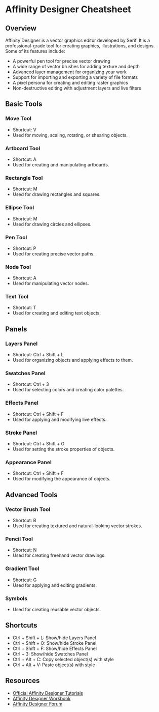 # Affinity Designer Cheatsheet

## Overview

Affinity Designer is a vector graphics editor developed by Serif. It is a professional-grade tool for creating graphics, illustrations, and designs. Some of its features include:

- A powerful pen tool for precise vector drawing
- A wide range of vector brushes for adding texture and depth
- Advanced layer management for organizing your work
- Support for importing and exporting a variety of file formats
- A pixel persona for creating and editing raster graphics
- Non-destructive editing with adjustment layers and live filters

## Basic Tools

### Move Tool
- Shortcut: V
- Used for moving, scaling, rotating, or shearing objects.

### Artboard Tool
- Shortcut: A
- Used for creating and manipulating artboards.

### Rectangle Tool
- Shortcut: M
- Used for drawing rectangles and squares.

### Ellipse Tool
- Shortcut: M
- Used for drawing circles and ellipses.

### Pen Tool
- Shortcut: P
- Used for creating precise vector paths.

### Node Tool
- Shortcut: A
- Used for manipulating vector nodes.

### Text Tool
- Shortcut: T
- Used for creating and editing text objects.

## Panels

### Layers Panel
- Shortcut: Ctrl + Shift + L
- Used for organizing objects and applying effects to them.

### Swatches Panel
- Shortcut: Ctrl + 3
- Used for selecting colors and creating color palettes.

### Effects Panel
- Shortcut: Ctrl + Shift + F
- Used for applying and modifying live effects.

### Stroke Panel
- Shortcut: Ctrl + Shift + O
- Used for setting the stroke properties of objects.

### Appearance Panel
- Shortcut: Ctrl + Shift + F
- Used for modifying the appearance of objects.

## Advanced Tools

### Vector Brush Tool
- Shortcut: B
- Used for creating textured and natural-looking vector strokes.

### Pencil Tool
- Shortcut: N
- Used for creating freehand vector drawings.

### Gradient Tool
- Shortcut: G
- Used for applying and editing gradients.

### Symbols
- Used for creating reusable vector objects.

## Shortcuts

- Ctrl + Shift + L: Show/hide Layers Panel
- Ctrl + Shift + O: Show/hide Stroke Panel
- Ctrl + Shift + F: Show/hide Effects Panel
- Ctrl + 3: Show/hide Swatches Panel
- Ctrl + Alt + C: Copy selected object(s) with style
- Ctrl + Alt + V: Paste object(s) with style

## Resources

- [Official Affinity Designer Tutorials](https://affinity.serif.com/en-us/tutorials/designer/)
- [Affinity Designer Workbook](https://affinity.serif.com/en-us/store/product/affinity-designer-workbook/)
- [Affinity Designer Forum](https://forum.affinity.serif.com/index.php?/forum/5-affinity-designer-on-mac-and-windows/)
